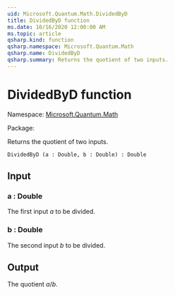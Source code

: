 ```yaml
---
uid: Microsoft.Quantum.Math.DividedByD
title: DividedByD function
ms.date: 10/16/2020 12:00:00 AM
ms.topic: article
qsharp.kind: function
qsharp.namespace: Microsoft.Quantum.Math
qsharp.name: DividedByD
qsharp.summary: Returns the quotient of two inputs.
---
```


# DividedByD function

Namespace: [Microsoft.Quantum.Math](xref:Microsoft.Quantum.Math)

Package: [](https://nuget.org/packages/)


Returns the quotient of two inputs.

```Q#
DividedByD (a : Double, b : Double) : Double
```


## Input

### a : Double

The first input $a$ to be divided.


### b : Double

The second input $b$ to be divided.



## Output

The quotient $a / b$.